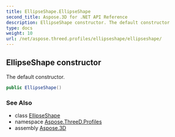 ```yaml
---
title: EllipseShape.EllipseShape
second_title: Aspose.3D for .NET API Reference
description: EllipseShape constructor. The default constructor
type: docs
weight: 10
url: /net/aspose.threed.profiles/ellipseshape/ellipseshape/
---
```

## EllipseShape constructor

The default constructor.

```csharp
public EllipseShape()
```

### See Also

* class [EllipseShape](../)
* namespace [Aspose.ThreeD.Profiles](../../../aspose.threed.profiles/)
* assembly [Aspose.3D](../../../)


